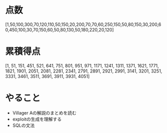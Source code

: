 # 点数
[1,50,100,300,70,120,110,50,150,20,200,70,70,60,250,150,50,80,150,30,200,60,450,100,30,70,150,60,50,80,130,50,180,220,20,120]
# 累積得点
[1, 51, 151, 451, 521, 641, 751, 801, 951, 971, 1171, 1241, 1311, 1371, 1621, 1771, 1821, 1901, 2051, 2081, 2281, 2341, 2791, 2891, 2921, 2991, 3141, 3201, 3251, 3331, 3461, 3511, 3691, 3911, 3931, 4051]
# やること
- Villager Aの解説のまとめを読む
- exploitの生成を理解する
- SQLの文法
